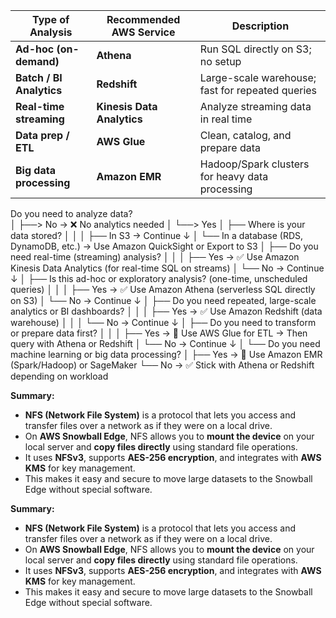 | Type of Analysis         | Recommended AWS Service    | Description                                      |
| ------------------------ | -------------------------- | ------------------------------------------------ |
| **Ad-hoc (on-demand)**   | **Athena**                 | Run SQL directly on S3; no setup                 |
| **Batch / BI Analytics** | **Redshift**               | Large-scale warehouse; fast for repeated queries |
| **Real-time streaming**  | **Kinesis Data Analytics** | Analyze streaming data in real time              |
| **Data prep / ETL**      | **AWS Glue**               | Clean, catalog, and prepare data                 |
| **Big data processing**  | **Amazon EMR**             | Hadoop/Spark clusters for heavy data processing  |

Do you need to analyze data?  
│
├──> No → ❌ No analytics needed
│
└──> Yes
     │
     ├── Where is your data stored?
     │       │
     │       ├── In S3 → Continue ↓
     │       └── In a database (RDS, DynamoDB, etc.) → Use Amazon QuickSight or Export to S3
     │
     ├── Do you need real-time (streaming) analysis?
     │       │
     │       ├── Yes → ✅ Use Amazon Kinesis Data Analytics (for real-time SQL on streams)
     │       └── No → Continue ↓
     │
     ├── Is this ad-hoc or exploratory analysis? (one-time, unscheduled queries)
     │       │
     │       ├── Yes → ✅ Use Amazon Athena (serverless SQL directly on S3)
     │       └── No → Continue ↓
     │
     ├── Do you need repeated, large-scale analytics or BI dashboards?
     │       │
     │       ├── Yes → ✅ Use Amazon Redshift (data warehouse)
     │       │
     │       └── No → Continue ↓
     │
     ├── Do you need to transform or prepare data first?
     │       │
     │       ├── Yes → 🧩 Use AWS Glue for ETL → Then query with Athena or Redshift
     │       └── No → Continue ↓
     │
     └── Do you need machine learning or big data processing?
             │
             ├── Yes → 🧠 Use Amazon EMR (Spark/Hadoop) or SageMaker
             └── No → ✅ Stick with Athena or Redshift depending on workload


**Summary:**

* **NFS (Network File System)** is a protocol that lets you access and transfer files over a network as if they were on a local drive.
* On **AWS Snowball Edge**, NFS allows you to **mount the device** on your local server and **copy files directly** using standard file operations.
* It uses **NFSv3**, supports **AES-256 encryption**, and integrates with **AWS KMS** for key management.
* This makes it easy and secure to move large datasets to the Snowball Edge without special software.



**Summary:**

* **NFS (Network File System)** is a protocol that lets you access and transfer files over a network as if they were on a local drive.
* On **AWS Snowball Edge**, NFS allows you to **mount the device** on your local server and **copy files directly** using standard file operations.
* It uses **NFSv3**, supports **AES-256 encryption**, and integrates with **AWS KMS** for key management.
* This makes it easy and secure to move large datasets to the Snowball Edge without special software.
